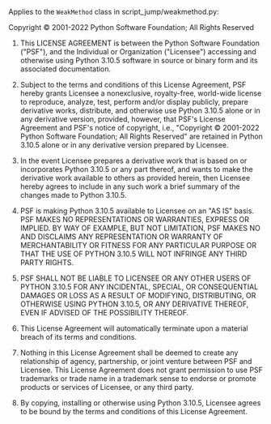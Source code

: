 Applies to the `WeakMethod` class in script_jump/weakmethod.py:

Copyright © 2001-2022 Python Software Foundation; All Rights Reserved

1. This LICENSE AGREEMENT is between the Python Software Foundation ("PSF"), and
   the Individual or Organization ("Licensee") accessing and otherwise using Python
   3.10.5 software in source or binary form and its associated documentation.

2. Subject to the terms and conditions of this License Agreement, PSF hereby
   grants Licensee a nonexclusive, royalty-free, world-wide license to reproduce,
   analyze, test, perform and/or display publicly, prepare derivative works,
   distribute, and otherwise use Python 3.10.5 alone or in any derivative
   version, provided, however, that PSF's License Agreement and PSF's notice of
   copyright, i.e., "Copyright © 2001-2022 Python Software Foundation; All Rights
   Reserved" are retained in Python 3.10.5 alone or in any derivative version
   prepared by Licensee.

3. In the event Licensee prepares a derivative work that is based on or
   incorporates Python 3.10.5 or any part thereof, and wants to make the
   derivative work available to others as provided herein, then Licensee hereby
   agrees to include in any such work a brief summary of the changes made to Python
   3.10.5.

4. PSF is making Python 3.10.5 available to Licensee on an "AS IS" basis.
   PSF MAKES NO REPRESENTATIONS OR WARRANTIES, EXPRESS OR IMPLIED.  BY WAY OF
   EXAMPLE, BUT NOT LIMITATION, PSF MAKES NO AND DISCLAIMS ANY REPRESENTATION OR
   WARRANTY OF MERCHANTABILITY OR FITNESS FOR ANY PARTICULAR PURPOSE OR THAT THE
   USE OF PYTHON 3.10.5 WILL NOT INFRINGE ANY THIRD PARTY RIGHTS.

5. PSF SHALL NOT BE LIABLE TO LICENSEE OR ANY OTHER USERS OF PYTHON 3.10.5
   FOR ANY INCIDENTAL, SPECIAL, OR CONSEQUENTIAL DAMAGES OR LOSS AS A RESULT OF
   MODIFYING, DISTRIBUTING, OR OTHERWISE USING PYTHON 3.10.5, OR ANY DERIVATIVE
   THEREOF, EVEN IF ADVISED OF THE POSSIBILITY THEREOF.

6. This License Agreement will automatically terminate upon a material breach of
   its terms and conditions.

7. Nothing in this License Agreement shall be deemed to create any relationship
   of agency, partnership, or joint venture between PSF and Licensee.  This License
   Agreement does not grant permission to use PSF trademarks or trade name in a
   trademark sense to endorse or promote products or services of Licensee, or any
   third party.

8. By copying, installing or otherwise using Python 3.10.5, Licensee agrees
   to be bound by the terms and conditions of this License Agreement.
